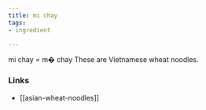 ```yaml
---
title: mi chay
tags:
- ingredient

---
```

mi chay = m� chay These are Vietnamese wheat noodles.

### Links

* [[asian-wheat-noodles]]

